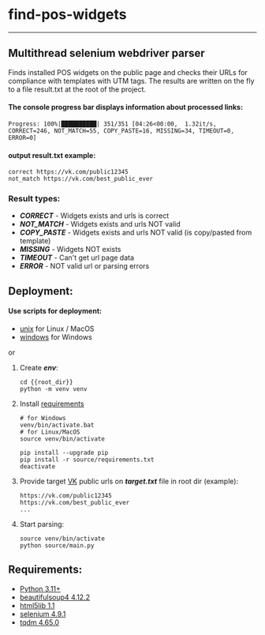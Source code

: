 # find-pos-widgets

___

## Multithread selenium webdriver parser

Finds installed POS widgets on the public page and checks their URLs for compliance with templates with UTM tags. The
results are written on the fly to a file result.txt at the root of the project.

#### The console progress bar displays information about processed links:

```
Progress: 100%|██████████| 351/351 [04:26<00:00,  1.32it/s, CORRECT=246, NOT_MATCH=55, COPY_PASTE=16, MISSING=34, TIMEOUT=0, ERROR=0]
```

#### output result.txt example:

```
correct https://vk.com/public12345
not_match https://vk.com/best_public_ever
```

### Result types:

- _**CORRECT**_ - Widgets exists and urls is correct
- _**NOT_MATCH**_ - Widgets exists and urls NOT valid
- _**COPY_PASTE**_ - Widgets exists and urls NOT valid (is copy/pasted from template)
- _**MISSING**_ - Widgets NOT exists
- _**TIMEOUT**_ - Can't get url page data
- _**ERROR**_ - NOT valid url or parsing errors

## Deployment:

#### Use scripts for deployment:

- [unix](unix) for Linux / MacOS
- [windows](windows) for Windows

or

1. Create _**env**_:
    ```
    cd {{root_dir}}
    python -m venv venv
    ```
2. Install [requirements](source/requirements.txt)
    ```
    # for Windows
    venv/bin/activate.bat
    # for Linux/MacOS
    source venv/bin/activate
    
    pip install --upgrade pip
    pip install -r source/requirements.txt
    deactivate
    ```
3. Provide target [VK](https://vk.com) public urls on _**target.txt**_ file in root dir (example):
    ```
    https://vk.com/public12345
    https://vk.com/best_public_ever
    ...
    ```
4. Start parsing:
    ```
   source venv/bin/activate
   python source/main.py
    ```

## Requirements:

- [Python 3.11+]()
- [beautifulsoup4 4.12.2]()
- [html5lib 1.1]()
- [selenium 4.9.1]()
- [tqdm 4.65.0]()
